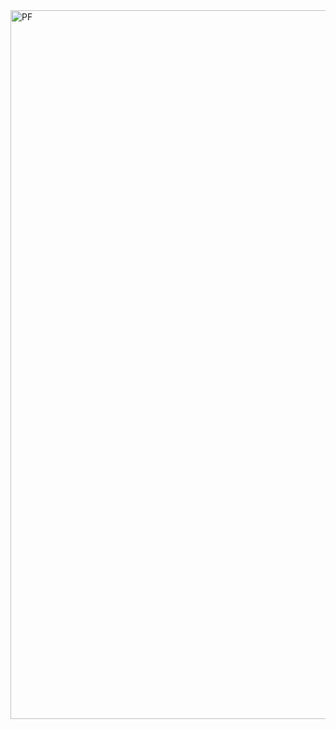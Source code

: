 <img width="1134" alt="PF" src="https://user-images.githubusercontent.com/93153950/163786481-ea507c87-949f-444f-8747-8119f78d6782.png">

